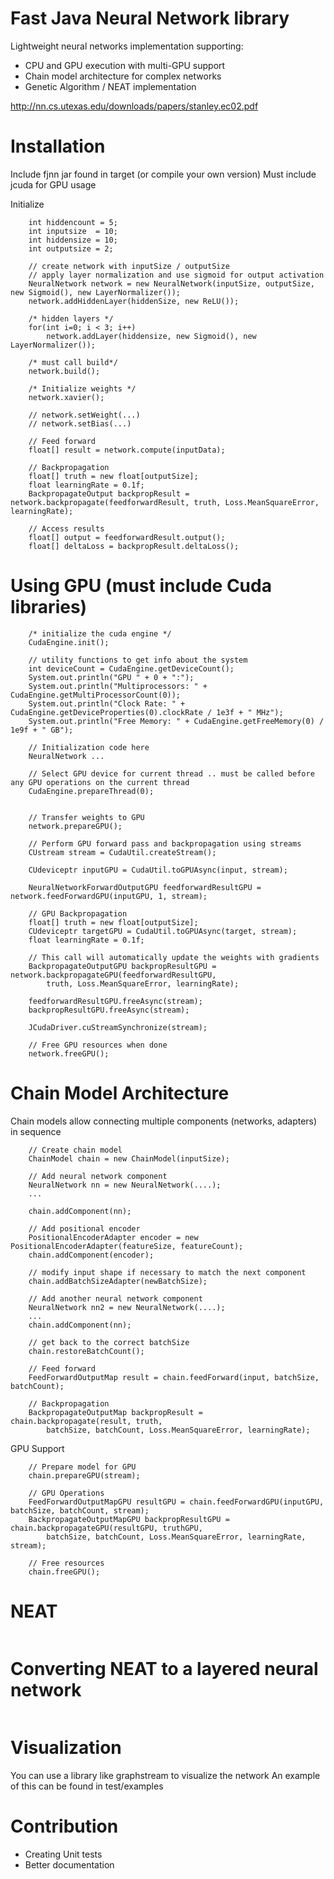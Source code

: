 # Fast Java Neural Network library

Lightweight neural networks implementation supporting:
- CPU and GPU execution with multi-GPU support
- Chain model architecture for complex networks
- Genetic Algorithm / NEAT implementation

http://nn.cs.utexas.edu/downloads/papers/stanley.ec02.pdf

# Installation

Include fjnn jar found in target (or compile your own version)
Must include jcuda for GPU usage

Initialize
```
    int hiddencount = 5;
    int inputsize  = 10;
    int hiddensize = 10;
    int outputsize = 2;

    // create network with inputSize / outputSize
    // apply layer normalization and use sigmoid for output activation
    NeuralNetwork network = new NeuralNetwork(inputSize, outputSize, new Sigmoid(), new LayerNormalizer());
    network.addHiddenLayer(hiddenSize, new ReLU());

    /* hidden layers */
    for(int i=0; i < 3; i++)
        network.addLayer(hiddensize, new Sigmoid(), new LayerNormalizer());

    /* must call build*/
    network.build();
    
    /* Initialize weights */
    network.xavier();

    // network.setWeight(...)
    // network.setBias(...)

    // Feed forward
    float[] result = network.compute(inputData);

    // Backpropagation 
    float[] truth = new float[outputSize];
    float learningRate = 0.1f;
    BackpropagateOutput backpropResult = network.backpropagate(feedforwardResult, truth, Loss.MeanSquareError, learningRate);

    // Access results
    float[] output = feedforwardResult.output();
    float[] deltaLoss = backpropResult.deltaLoss();
```

# Using GPU (must include Cuda libraries)
```
    /* initialize the cuda engine */
    CudaEngine.init();

    // utility functions to get info about the system
    int deviceCount = CudaEngine.getDeviceCount();
    System.out.println("GPU " + 0 + ":");
    System.out.println("Multiprocessors: " + CudaEngine.getMultiProcessorCount(0));
    System.out.println("Clock Rate: " + CudaEngine.getDeviceProperties(0).clockRate / 1e3f + " MHz");
    System.out.println("Free Memory: " + CudaEngine.getFreeMemory(0) / 1e9f + " GB");
    
    // Initialization code here
    NeuralNetwork ...
    
    // Select GPU device for current thread .. must be called before any GPU operations on the current thread
    CudaEngine.prepareThread(0);
    

    // Transfer weights to GPU
    network.prepareGPU();

    // Perform GPU forward pass and backpropagation using streams
    CUstream stream = CudaUtil.createStream();

    CUdeviceptr inputGPU = CudaUtil.toGPUAsync(input, stream);

    NeuralNetworkForwardOutputGPU feedforwardResultGPU = network.feedForwardGPU(inputGPU, 1, stream);

    // GPU Backpropagation
    float[] truth = new float[outputSize];
    CUdeviceptr targetGPU = CudaUtil.toGPUAsync(target, stream);
    float learningRate = 0.1f;
    
    // This call will automatically update the weights with gradients
    BackpropagateOutputGPU backpropResultGPU = network.backpropagateGPU(feedforwardResultGPU, 
        truth, Loss.MeanSquareError, learningRate);

    feedforwardResultGPU.freeAsync(stream);
    backpropResultGPU.freeAsync(stream);

    JCudaDriver.cuStreamSynchronize(stream);

    // Free GPU resources when done
    network.freeGPU();
```

# Chain Model Architecture
Chain models allow connecting multiple components (networks, adapters) in sequence
```
    // Create chain model
    ChainModel chain = new ChainModel(inputSize);

    // Add neural network component
    NeuralNetwork nn = new NeuralNetwork(....);
    ...

    chain.addComponent(nn);
    
    // Add positional encoder
    PositionalEncoderAdapter encoder = new PositionalEncoderAdapter(featureSize, featureCount);
    chain.addComponent(encoder);

    // modify input shape if necessary to match the next component
    chain.addBatchSizeAdapter(newBatchSize);

    // Add another neural network component
    NeuralNetwork nn2 = new NeuralNetwork(....);
    ...
    chain.addComponent(nn);
    
    // get back to the correct batchSize
    chain.restoreBatchCount();
    
    // Feed forward
    FeedForwardOutputMap result = chain.feedForward(input, batchSize, batchCount);

    // Backpropagation
    BackpropagateOutputMap backpropResult = chain.backpropagate(result, truth, 
        batchSize, batchCount, Loss.MeanSquareError, learningRate);
```

GPU Support
```
    // Prepare model for GPU
    chain.prepareGPU(stream);

    // GPU Operations
    FeedForwardOutputMapGPU resultGPU = chain.feedForwardGPU(inputGPU, batchSize, batchCount, stream);
    BackpropagateOutputMapGPU backpropResultGPU = chain.backpropagateGPU(resultGPU, truthGPU, 
        batchSize, batchCount, Loss.MeanSquareError, learningRate, stream);

    // Free resources
    chain.freeGPU();
```

# NEAT
```
```
    
# Converting NEAT to a layered neural network
```
```

# Visualization

You can use a library like graphstream to visualize the network
An example of this can be found in test/examples

# Contribution

- Creating Unit tests
- Better documentation